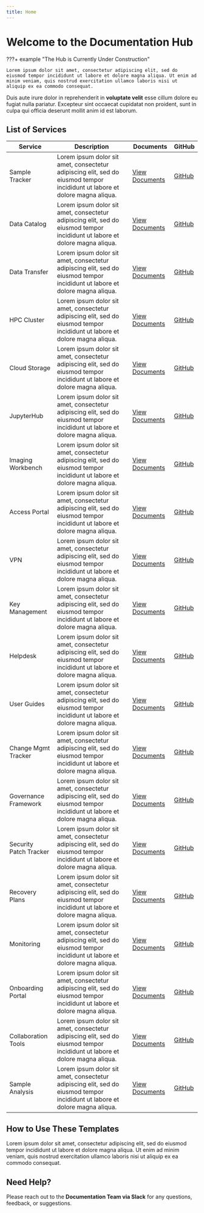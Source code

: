 ```yaml
---
title: Home
---
```


# Welcome to the Documentation Hub

???+ example "The Hub is Currently Under Construction"

    Lorem ipsum dolor sit amet, consectetur adipiscing elit, sed do eiusmod tempor incididunt ut labore et dolore magna aliqua. Ut enim ad minim veniam, quis nostrud exercitation ullamco laboris nisi ut aliquip ex ea commodo consequat. 

 Duis aute irure dolor in reprehenderit in **voluptate velit** esse cillum dolore eu fugiat nulla pariatur. Excepteur sint occaecat cupidatat non proident, sunt in culpa qui officia deserunt mollit anim id est laborum.

## List of Services
| Service | Description | Documents | GitHub |
|--------|-------------|------|--------|
| Sample Tracker | Lorem ipsum dolor sit amet, consectetur adipiscing elit, sed do eiusmod tempor incididunt ut labore et dolore magna aliqua. | [View Documents](...) | [GitHub](...) |
| Data Catalog | Lorem ipsum dolor sit amet, consectetur adipiscing elit, sed do eiusmod tempor incididunt ut labore et dolore magna aliqua. | [View Documents](...) | [GitHub](...) |
| Data Transfer | Lorem ipsum dolor sit amet, consectetur adipiscing elit, sed do eiusmod tempor incididunt ut labore et dolore magna aliqua. | [View Documents](...) | [GitHub](...) |
| HPC Cluster | Lorem ipsum dolor sit amet, consectetur adipiscing elit, sed do eiusmod tempor incididunt ut labore et dolore magna aliqua. | [View Documents](...) | [GitHub](...) |
| Cloud Storage | Lorem ipsum dolor sit amet, consectetur adipiscing elit, sed do eiusmod tempor incididunt ut labore et dolore magna aliqua. | [View Documents](...) | [GitHub](...) |
| JupyterHub | Lorem ipsum dolor sit amet, consectetur adipiscing elit, sed do eiusmod tempor incididunt ut labore et dolore magna aliqua. | [View Documents](...) | [GitHub](...) |
| Imaging Workbench | Lorem ipsum dolor sit amet, consectetur adipiscing elit, sed do eiusmod tempor incididunt ut labore et dolore magna aliqua. | [View Documents](...) | [GitHub](...) |
| Access Portal | Lorem ipsum dolor sit amet, consectetur adipiscing elit, sed do eiusmod tempor incididunt ut labore et dolore magna aliqua. | [View Documents](...) | [GitHub](...) |
| VPN | Lorem ipsum dolor sit amet, consectetur adipiscing elit, sed do eiusmod tempor incididunt ut labore et dolore magna aliqua. | [View Documents](...) | [GitHub](...) |
| Key Management | Lorem ipsum dolor sit amet, consectetur adipiscing elit, sed do eiusmod tempor incididunt ut labore et dolore magna aliqua. | [View Documents](...) | [GitHub](...) |
| Helpdesk | Lorem ipsum dolor sit amet, consectetur adipiscing elit, sed do eiusmod tempor incididunt ut labore et dolore magna aliqua. | [View Documents](...) | [GitHub](...) |
| User Guides | Lorem ipsum dolor sit amet, consectetur adipiscing elit, sed do eiusmod tempor incididunt ut labore et dolore magna aliqua. | [View Documents](...) | [GitHub](...) |
| Change Mgmt Tracker | Lorem ipsum dolor sit amet, consectetur adipiscing elit, sed do eiusmod tempor incididunt ut labore et dolore magna aliqua. | [View Documents](...) | [GitHub](...) |
| Governance Framework | Lorem ipsum dolor sit amet, consectetur adipiscing elit, sed do eiusmod tempor incididunt ut labore et dolore magna aliqua. | [View Documents](...) | [GitHub](...) |
| Security Patch Tracker | Lorem ipsum dolor sit amet, consectetur adipiscing elit, sed do eiusmod tempor incididunt ut labore et dolore magna aliqua. | [View Documents](...) | [GitHub](...) |
| Recovery Plans | Lorem ipsum dolor sit amet, consectetur adipiscing elit, sed do eiusmod tempor incididunt ut labore et dolore magna aliqua. | [View Documents](...) | [GitHub](...) |
| Monitoring | Lorem ipsum dolor sit amet, consectetur adipiscing elit, sed do eiusmod tempor incididunt ut labore et dolore magna aliqua. | [View Documents](...) | [GitHub](...) |
| Onboarding Portal | Lorem ipsum dolor sit amet, consectetur adipiscing elit, sed do eiusmod tempor incididunt ut labore et dolore magna aliqua. | [View Documents](...) | [GitHub](...) |
| Collaboration Tools | Lorem ipsum dolor sit amet, consectetur adipiscing elit, sed do eiusmod tempor incididunt ut labore et dolore magna aliqua. | [View Documents](...) | [GitHub](...) |
| Sample Analysis | Lorem ipsum dolor sit amet, consectetur adipiscing elit, sed do eiusmod tempor incididunt ut labore et dolore magna aliqua. | [View Documents](...) | [GitHub](...) |

## How to Use These Templates
Lorem ipsum dolor sit amet, consectetur adipiscing elit, sed do eiusmod tempor incididunt ut labore et dolore magna aliqua. Ut enim ad minim veniam, quis nostrud exercitation ullamco laboris nisi ut aliquip ex ea commodo consequat. 

## Need Help?
Please reach out to the **Documentation Team via Slack** for any questions, feedback, or suggestions.
